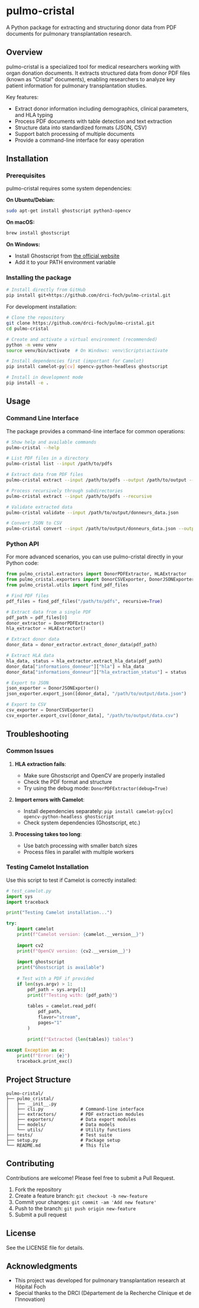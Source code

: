 # pulmo-cristal

A Python package for extracting and structuring donor data from PDF documents for pulmonary transplantation research.

## Overview

pulmo-cristal is a specialized tool for medical researchers working with organ donation documents. It extracts structured data from donor PDF files (known as "Cristal" documents), enabling researchers to analyze key patient information for pulmonary transplantation studies.

Key features:
- Extract donor information including demographics, clinical parameters, and HLA typing
- Process PDF documents with table detection and text extraction
- Structure data into standardized formats (JSON, CSV)
- Support batch processing of multiple documents
- Provide a command-line interface for easy operation

## Installation

### Prerequisites

pulmo-cristal requires some system dependencies:

**On Ubuntu/Debian:**
```bash
sudo apt-get install ghostscript python3-opencv
```

**On macOS:**
```bash
brew install ghostscript
```

**On Windows:**
- Install Ghostscript from [the official website](https://www.ghostscript.com/download/gsdnld.html)
- Add it to your PATH environment variable

### Installing the package

```bash
# Install directly from GitHub
pip install git+https://github.com/drci-foch/pulmo-cristal.git
```

For development installation:
```bash
# Clone the repository
git clone https://github.com/drci-foch/pulmo-cristal.git
cd pulmo-cristal

# Create and activate a virtual environment (recommended)
python -m venv venv
source venv/bin/activate  # On Windows: venv\Scripts\activate

# Install dependencies first (important for Camelot)
pip install camelot-py[cv] opencv-python-headless ghostscript

# Install in development mode
pip install -e .
```

## Usage

### Command Line Interface

The package provides a command-line interface for common operations:

```bash
# Show help and available commands
pulmo-cristal --help

# List PDF files in a directory
pulmo-cristal list --input /path/to/pdfs

# Extract data from PDF files
pulmo-cristal extract --input /path/to/pdfs --output /path/to/output --format json

# Process recursively through subdirectories
pulmo-cristal extract --input /path/to/pdfs --recursive

# Validate extracted data
pulmo-cristal validate --input /path/to/output/donneurs_data.json

# Convert JSON to CSV
pulmo-cristal convert --input /path/to/output/donneurs_data.json --output /path/to/output/donneurs_data.csv
```

### Python API

For more advanced scenarios, you can use pulmo-cristal directly in your Python code:

```python
from pulmo_cristal.extractors import DonorPDFExtractor, HLAExtractor
from pulmo_cristal.exporters import DonorCSVExporter, DonorJSONExporter
from pulmo_cristal.utils import find_pdf_files

# Find PDF files
pdf_files = find_pdf_files("/path/to/pdfs", recursive=True)

# Extract data from a single PDF
pdf_path = pdf_files[0]
donor_extractor = DonorPDFExtractor()
hla_extractor = HLAExtractor()

# Extract donor data
donor_data = donor_extractor.extract_donor_data(pdf_path)

# Extract HLA data
hla_data, status = hla_extractor.extract_hla_data(pdf_path)
donor_data["informations_donneur"]["hla"] = hla_data
donor_data["informations_donneur"]["hla_extraction_status"] = status

# Export to JSON
json_exporter = DonorJSONExporter()
json_exporter.export_json([donor_data], "/path/to/output/data.json")

# Export to CSV
csv_exporter = DonorCSVExporter()
csv_exporter.export_csv([donor_data], "/path/to/output/data.csv")
```

## Troubleshooting

### Common Issues

1. **HLA extraction fails**:
   - Make sure Ghostscript and OpenCV are properly installed
   - Check the PDF format and structure
   - Try using the debug mode: `DonorPDFExtractor(debug=True)`

2. **Import errors with Camelot**:
   - Install dependencies separately: `pip install camelot-py[cv] opencv-python-headless ghostscript`
   - Check system dependencies (Ghostscript, etc.)

3. **Processing takes too long**:
   - Use batch processing with smaller batch sizes
   - Process files in parallel with multiple workers

### Testing Camelot Installation

Use this script to test if Camelot is correctly installed:

```python
# test_camelot.py
import sys
import traceback

print("Testing Camelot installation...")

try:
    import camelot
    print(f"Camelot version: {camelot.__version__}")
    
    import cv2
    print(f"OpenCV version: {cv2.__version__}")
    
    import ghostscript
    print("Ghostscript is available")
    
    # Test with a PDF if provided
    if len(sys.argv) > 1:
        pdf_path = sys.argv[1]
        print(f"Testing with: {pdf_path}")
        
        tables = camelot.read_pdf(
            pdf_path,
            flavor="stream",
            pages="1"
        )
        
        print(f"Extracted {len(tables)} tables")
    
except Exception as e:
    print(f"Error: {e}")
    traceback.print_exc()
```

## Project Structure

```
pulmo-cristal/
├── pulmo_cristal/
│   ├── __init__.py
│   ├── cli.py              # Command-line interface
│   ├── extractors/         # PDF extraction modules
│   ├── exporters/          # Data export modules
│   ├── models/             # Data models
│   └── utils/              # Utility functions
├── tests/                  # Test suite
├── setup.py                # Package setup
└── README.md               # This file
```

## Contributing

Contributions are welcome! Please feel free to submit a Pull Request.

1. Fork the repository
2. Create a feature branch: `git checkout -b new-feature`
3. Commit your changes: `git commit -am 'Add new feature'`
4. Push to the branch: `git push origin new-feature`
5. Submit a pull request

## License

See the LICENSE file for details.

## Acknowledgments

- This project was developed for pulmonary transplantation research at Hôpital Foch
- Special thanks to the DRCI (Département de la Recherche Clinique et de l'Innovation)